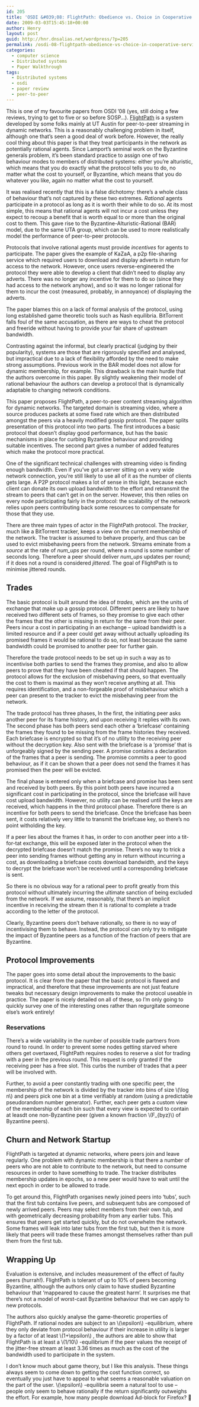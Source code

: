 ```yaml
---
id: 205
title: 'OSDI &#039;08: FlightPath: Obedience vs. Choice in Cooperative Services'
date: 2009-03-03T15:45:18+00:00
author: Henry
layout: post
guid: http://hnr.dnsalias.net/wordpress/?p=205
permalink: /osdi-08-flightpath-obedience-vs-choice-in-cooperative-services/
categories:
  - computer science
  - Distributed systems
  - Paper Walkthrough
tags:
  - Distributed systems
  - osdi
  - paper review
  - peer-to-peer
---
```

This is one of my favourite papers from OSDI &#8217;08 (yes, still doing a few reviews, trying to get to five or so before SOSP&#8230;). [FlightPath](http://www.usenix.org/events/osdi08/tech/full_papers/li_h/li_h.pdf) is a system developed by some folks mainly at UT Austin for peer-to-peer streaming in dynamic networks. This is a reasonably challenging problem in itself, although one that&#8217;s seen a good deal of work before. However, the really cool thing about this paper is that they treat participants in the network as potentially rational agents. Since Lamport&#8217;s seminal work on the Byzantine generals problem, it&#8217;s been standard practice to assign one of two behaviour modes to members of distributed systems: either you&#8217;re alturistic, which means that you do exactly what the protocol tells you to do, no matter what the cost to yourself, or Byzantine, which means that you do whatever you like, again no matter what the cost to yourself.

It was realised recently that this is a false dichotomy: there&#8217;s a whole class of behaviour that&#8217;s not captured by these two extremes. _Rational_ agents participate in a protocol as long as it is worth their while to do so. At its most simple, this means that rational agents will not incur a cost unless they expect to recoup a benefit that is worth equal to or more than the original cost to them. This gave rise to the Byzantine-Alturistic-Rational (BAR) model, due to the same UTA group, which can be used to more realistically model the performance of peer-to-peer protocols.

<!--more-->



Protocols that involve rational agents must provide _incentives_ for agents to participate. The paper gives the example of KaZaA, a p2p file-sharing service which required users to download and display adverts in return for access to the network. However, once users reverse-engineered the protocol they were able to develop a client that didn&#8217;t need to display any adverts. There was no longer any incentive for them to do so (since they had access to the network anyhow), and so it was no longer rational for them to incur the cost (measured, probably, in annoyance) of displaying the adverts.

The paper blames this on a lack of formal analysis of the protocol, using long established game theoretic tools such as Nash equilibria. BitTorrent falls foul of the same accusation, as there are ways to cheat the protocol and freeride without having to provide your fair share of upstream bandwidth.

Contrasting against the informal, but clearly practical (judging by their popularity), systems are those that are rigorously specified and analysed, but impractical due to a lack of flexibility afforded by the need to make strong assumptions. Previous work in the BAR model does not allow for dynamic membership, for example. This drawback is the main hurdle that the authors overcome in this paper. By slightly weakening their model of rational behaviour the authors can develop a protocol that is dynamically adaptable to changing network conditions.

This paper proposes FlightPath, a peer-to-peer content streaming algorithm for dynamic networks. The targeted domain is streaming video, where a source produces packets at some fixed rate which are then distributed amongst the peers via a heavily modified gossip protocol. The paper splits presentation of this protocol into two parts. The first introduces a basic protocol that doesn&#8217;t display good performance, but has the basic mechanisms in place for curbing Byzantine behaviour and providing suitable incentives. The second part gives a number of added features which make the protocol more practical.

One of the significant technical challenges with streaming video is finding enough bandwidth. Even if you&#8217;ve got a server sitting on a very wide network connection, you&#8217;re still likely to use all of it as the number of clients gets large. A P2P protocol makes a lot of sense in this light, because each client can donate its own upload bandwidth to the effort and retransmit the stream to peers that can&#8217;t get in on the server. However, this then relies on every node participating fairly in the protocol: the scalability of the network relies upon peers contributing back some resources to compensate for those that they use.

There are three main types of actor in the FlightPath protocol. The _tracker_, much like a BitTorrent tracker, keeps a view on the current membership of the network. The tracker is assumed to behave properly, and thus can be used to evict misbehaving peers from the network. Streams eminate from a _source_ at the rate of _num_ups_ per round, where a round is some number of seconds long. Therefore a peer should deliver _num_ups_ updates per round; if it does not a round is considered _jittered_. The goal of FlightPath is to minimise jittered rounds.

## Trades

The basic protocol is built around the idea of _trades_, which are the units of exchange that make up a gossip protocol. Different peers are likely to have received two different sets of frames, so they promise to give each other the frames that the other is missing in return for the same from their peer. Peers incur a cost in participating in an exchange &#8211; upload bandwidth is a limited resource and if a peer could get away without actually uploading its promised frames it would be rational to do so, not least because the same bandwidth could be promised to another peer for further gain.

Therefore the trade protocol needs to be set up in such a way as to incentivise both parties to send the frames they promise, and also to allow peers to prove that they have been cheated if that should happen. The protocol allows for the exclusion of misbehaving peers, so that eventually the cost to them is maximal as they won&#8217;t receive anything at all. This requires identification, and a non-forgeable proof of misbehaviour which a peer can present to the tracker to evict the misbehaving peer from the network.

The trade protocol has three phases, In the first, the initiating peer asks another peer for its frame history, and upon receiving it replies with its own. The second phase has both peers send each other a &#8216;briefcase&#8217; containing the frames they found to be missing from the frame histories they received. Each briefcase is encrypted so that it&#8217;s of no utility to the receiving peer without the decryption key. Also sent with the briefcase is a &#8216;promise&#8217; that is unforgeably signed by the sending peer. A promise contains a declaration of the frames that a peer is sending. The promise commits a peer to good behaviour, as if it can be shown that a peer does not send the frames it has promised then the peer will be evicted.

The final phase is entered only when a briefcase and promise has been sent and received by both peers. By this point both peers have incurred a significant cost in participating in the protocol, since the briefcase will have cost upload bandwidth. However, no utility can be realised until the keys are received, which happens in the third protocol phase. Therefore there is an incentive for both peers to send the briefcase. Once the briefcase has been sent, it costs relatively very little to transmit the briefcase key, so there&#8217;s no point witholding the key.

If a peer lies about the frames it has, in order to con another peer into a tit-for-tat exchange, this will be exposed later in the protocol when the decrypted briefcase doesn&#8217;t match the promise. There&#8217;s no way to trick a peer into sending frames without getting any in return without incurring a cost, as downloading a briefcase costs download bandwidth, and the keys to decrypt the briefcase won&#8217;t be received until a corresponding briefcase is sent.

So there is no obvious way for a rational peer to profit greatly from this protocol without ultimately incurring the ultimate sanction of being excluded from the network. If we assume, reasonably, that there&#8217;s an implicit incentive in receiving the stream then it is rational to complete a trade according to the letter of the protocol.

Clearly, Byzantine peers don&#8217;t behave rationally, so there is no way of incentivising them to behave. Instead, the protocol can only try to mitigate the impact of Byzantine peers as a function of the fraction of peers that are Byzantine.

## Protocol Improvements

The paper goes into some detail about the improvements to the basic protocol. It is clear from the paper that the basic protocol is flawed and impractical, and therefore that these improvements are not just feature tweaks but necessary design improvements to make the protocol useable in practice. The paper is nicely detailed on all of these, so I&#8217;m only going to quickly survey one of the interesting ones rather than regurgitate someone else&#8217;s work entirely!

### Reservations

There&#8217;s a wide variability in the number of possible trade partners from round to round. In order to prevent some nodes getting starved where others get overtaxed, FlightPath requires nodes to reserve a slot for trading with a peer in the previous round. This request is only granted if the receiving peer has a free slot. This curbs the number of trades that a peer will be involved with.

Further, to avoid a peer constantly trading with one specific peer, the membership of the network is divided by the tracker into bins of size  \\(\log n\\) and peers pick one bin at a time verifiably at random (using a predictable pseudorandom number generator). Further, each peer gets a custom view of the membership of each bin such that every view is expected to contain at leasdt one non-Byzantine peer (given a known fraction  \\(F_{byz}\\) of Byzantine peers).

## Churn and Network Startup

FlightPath is targeted at dynamic networks, where peers join and leave regularly. One problem with dynamic membership is that there a number of peers who are not able to contribute to the network, but need to consume resources in order to have something to trade. The tracker distributes membership updates in epochs, so a new peer would have to wait until the next epoch in order to be allowed to trade.

To get around this, FlightPath organises newly joined peers into &#8216;tubs&#8217;, such that the first tub contains live peers, and subsequent tubs are composed of newly arrived peers. Peers may select members from their own tub, and with geometrically decreasing probability from any earlier tubs. This ensures that peers get started quickly, but do not overwhelm the network. Some frames will leak into later tubs from the first tub, but then it is more likely that peers will trade these frames amongst themselves rather than pull them from the first tub.

## Wrapping Up

Evaluation is extensive, and includes measurement of the effect of faulty peers (hurrah!). FlightPath is tolerant of up to 10% of peers becoming Byzantine, although the authors only claim to have studied Byzantine behaviour that &#8216;mappeared to cause the greatest harm&#8217;. It surprises me that there&#8217;s not a model of worst-cast Byzantine behaviour that we can apply to new protocols.

The authors also quickly analyse the game-theoretic properties of FlightPath. If rational nodes are subject to an \\(\epsilon\\) -equilibrium, where they only deviate from protocol behaviour if their increase in utility is larger by a factor of at least \\(1+\epsilon\\) , the authors are able to show that FlightPath is at least a \\(1/10\\) -equilibrium if the peer values the receipt of the jitter-free stream at least 3.36 times as much as the cost of the bandwidth used to participate in the system.

I don&#8217;t know much about game theory, but I like this analysis. These things always seem to come down to getting the cost function correct, so eventually you just have to appeal to what seems a reasonable valuation on the part of the user. \\(\epsilon\\) -equilibria seem a natural tool to use &#8211; people only seem to behave rationally if the return significantly outweighs the effort. For example, how many people download Ad-block for Firefox? 🙂
